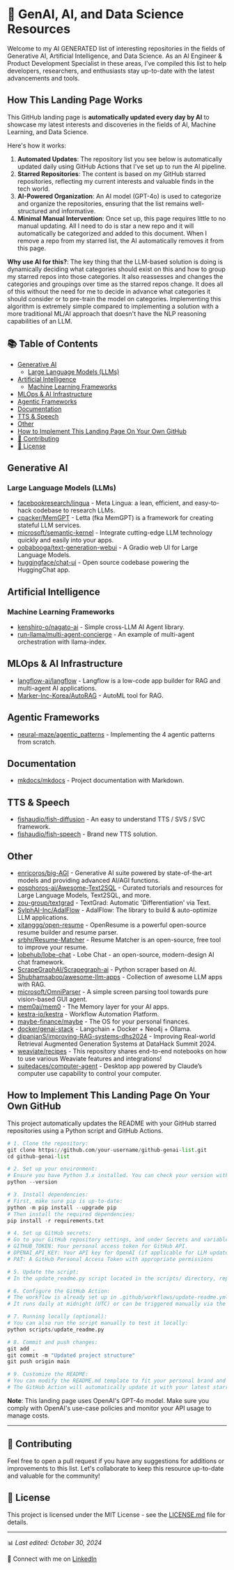 # 🤖 GenAI, AI, and Data Science Resources

Welcome to my AI GENERATED list of interesting repositories in the fields of Generative AI, Artificial Intelligence, and Data Science. As an AI Engineer & Product Development Specialist in these areas, I've compiled this list to help developers, researchers, and enthusiasts stay up-to-date with the latest advancements and tools.

## How This Landing Page Works

This GitHub landing page is **automatically updated every day by AI** to showcase my latest interests and discoveries in the fields of AI, Machine Learning, and Data Science.

Here's how it works:

1. **Automated Updates**: The repository list you see below is automatically updated daily using GitHub Actions that I've set up to run the AI pipeline.
2. **Starred Repositories**: The content is based on my GitHub starred repositories, reflecting my current interests and valuable finds in the tech world.
3. **AI-Powered Organization**: An AI model (GPT-4o) is used to categorize and organize the repositories, ensuring that the list remains well-structured and informative.
4. **Minimal Manual Intervention**: Once set up, this page requires little to no manual updating. All I need to do is star a new repo and it will automatically be categorized and added to this document. When I remove a repo from my starred list, the AI automatically removes it from this page.

**Why use AI for this?**: The key thing that the LLM-based solution is doing is dynamically deciding what categories should exist on this and how to group my starred repos into those categories. It also reassesses and changes the categories and groupings over time as the starred repos change. It does all of this without the need for me to decide in advance what categories it should consider or to pre-train the model on categories. Implementing this algorithm is extremely simple compared to implementing a solution with a more traditional ML/AI approach that doesn't have the NLP reasoning capabilities of an LLM.

## 📚 Table of Contents

- [Generative AI](#generative-ai)
  - [Large Language Models (LLMs)](#large-language-models-llms)
- [Artificial Intelligence](#artificial-intelligence)
  - [Machine Learning Frameworks](#machine-learning-frameworks)
- [MLOps & AI Infrastructure](#mlops--ai-infrastructure)
- [Agentic Frameworks](#agentic-frameworks)
- [Documentation](#documentation)
- [TTS & Speech](#tts--speech)
- [Other](#other)
- [How to Implement This Landing Page On Your Own GitHub](#how-to-implement-this-landing-page-on-your-own-github)
- [🌟 Contributing](#-contributing)
- [📄 License](#-license)

## Generative AI

### Large Language Models (LLMs)

- [facebookresearch/lingua](https://github.com/facebookresearch/lingua) - Meta Lingua: a lean, efficient, and easy-to-hack codebase to research LLMs.
- [cpacker/MemGPT](https://github.com/cpacker/MemGPT) - Letta (fka MemGPT) is a framework for creating stateful LLM services.
- [microsoft/semantic-kernel](https://github.com/microsoft/semantic-kernel) - Integrate cutting-edge LLM technology quickly and easily into your apps.
- [oobabooga/text-generation-webui](https://github.com/oobabooga/text-generation-webui) - A Gradio web UI for Large Language Models.
- [huggingface/chat-ui](https://github.com/huggingface/chat-ui) - Open source codebase powering the HuggingChat app.

## Artificial Intelligence

### Machine Learning Frameworks

- [kenshiro-o/nagato-ai](https://github.com/kenshiro-o/nagato-ai) - Simple cross-LLM AI Agent library.
- [run-llama/multi-agent-concierge](https://github.com/run-llama/multi-agent-concierge) - An example of multi-agent orchestration with llama-index.

## MLOps & AI Infrastructure

- [langflow-ai/langflow](https://github.com/langflow-ai/langflow) - Langflow is a low-code app builder for RAG and multi-agent AI applications.
- [Marker-Inc-Korea/AutoRAG](https://github.com/Marker-Inc-Korea/AutoRAG) - AutoML tool for RAG.

## Agentic Frameworks

- [neural-maze/agentic_patterns](https://github.com/neural-maze/agentic_patterns) - Implementing the 4 agentic patterns from scratch.

## Documentation

- [mkdocs/mkdocs](https://github.com/mkdocs/mkdocs) - Project documentation with Markdown.

## TTS & Speech

- [fishaudio/fish-diffusion](https://github.com/fishaudio/fish-diffusion) - An easy to understand TTS / SVS / SVC framework.
- [fishaudio/fish-speech](https://github.com/fishaudio/fish-speech) - Brand new TTS solution.

## Other

- [enricoros/big-AGI](https://github.com/enricoros/big-AGI) - Generative AI suite powered by state-of-the-art models and providing advanced AI/AGI functions.
- [eosphoros-ai/Awesome-Text2SQL](https://github.com/eosphoros-ai/Awesome-Text2SQL) - Curated tutorials and resources for Large Language Models, Text2SQL, and more.
- [zou-group/textgrad](https://github.com/zou-group/textgrad) - TextGrad: Automatic 'Differentiation' via Text.
- [SylphAI-Inc/AdalFlow](https://github.com/SylphAI-Inc/AdalFlow) - AdalFlow: The library to build & auto-optimize LLM applications.
- [xitanggg/open-resume](https://github.com/xitanggg/open-resume) - OpenResume is a powerful open-source resume builder and resume parser.
- [srbhr/Resume-Matcher](https://github.com/srbhr/Resume-Matcher) - Resume Matcher is an open-source, free tool to improve your resume.
- [lobehub/lobe-chat](https://github.com/lobehub/lobe-chat) - Lobe Chat - an open-source, modern-design AI chat framework.
- [ScrapeGraphAI/Scrapegraph-ai](https://github.com/ScrapeGraphAI/Scrapegraph-ai) - Python scraper based on AI.
- [Shubhamsaboo/awesome-llm-apps](https://github.com/Shubhamsaboo/awesome-llm-apps) - Collection of awesome LLM apps with RAG.
- [microsoft/OmniParser](https://github.com/microsoft/OmniParser) - A simple screen parsing tool towards pure vision-based GUI agent.
- [mem0ai/mem0](https://github.com/mem0ai/mem0) - The Memory layer for your AI apps.
- [kestra-io/kestra](https://github.com/kestra-io/kestra) - Workflow Automation Platform.
- [maybe-finance/maybe](https://github.com/maybe-finance/maybe) - The OS for your personal finances.
- [docker/genai-stack](https://github.com/docker/genai-stack) - Langchain + Docker + Neo4j + Ollama.
- [dipanjanS/improving-RAG-systems-dhs2024](https://github.com/dipanjanS/improving-RAG-systems-dhs2024) - Improving Real-world Retrieval Augmented Generation Systems at DataHack Summit 2024.
- [weaviate/recipes](https://github.com/weaviate/recipes) - This repository shares end-to-end notebooks on how to use various Weaviate features and integrations!
- [suitedaces/computer-agent](https://github.com/suitedaces/computer-agent) - Desktop app powered by Claude’s computer use capability to control your computer.

## How to Implement This Landing Page On Your Own GitHub

This project automatically updates the README with your GitHub starred repositories using a Python script and GitHub Actions.

```python
# 1. Clone the repository:
git clone https://github.com/your-username/github-genai-list.git
cd github-genai-list

# 2. Set up your environment:
# Ensure you have Python 3.x installed. You can check your version with:
python --version

# 3. Install dependencies:
# First, make sure pip is up-to-date:
python -m pip install --upgrade pip
# Then install the required dependencies:
pip install -r requirements.txt

# 4. Set up GitHub secrets:
# Go to your GitHub repository settings, and under Secrets and variables > Actions, create the following secrets:
# GITHUB_TOKEN: Your personal access token for GitHub API.
# OPENAI_API_KEY: Your API key for OpenAI (if applicable for LLM updates).
# PAT: A GitHub Personal Access Token with appropriate permissions

# 5. Update the script:
# In the update_readme.py script located in the scripts/ directory, replace "YourGitHubUsername" with your actual GitHub username.

# 6. Configure the GitHub Action:
# The workflow is already set up in .github/workflows/update-readme.yml.
# It runs daily at midnight (UTC) or can be triggered manually via the GitHub Actions tab.

# 7. Running locally (optional):
# You can also run the script manually to test it locally:
python scripts/update_readme.py

# 8. Commit and push changes:
git add .
git commit -m "Updated project structure"
git push origin main

# 9. Customize the README:
# You can modify the README.md template to fit your personal brand and interests.
# The GitHub Action will automatically update it with your latest starred repositories daily.
```

**Note**: This landing page uses OpenAI's GPT-4o model. Make sure you comply with OpenAI's use-case policies and monitor your API usage to manage costs.

---

## 🌟 Contributing

Feel free to open a pull request if you have any suggestions for additions or improvements to this list. Let's collaborate to keep this resource up-to-date and valuable for the community!

## 📄 License

This project is licensed under the MIT License - see the [LICENSE.md](LICENSE.md) file for details.

---

📊 *Last edited: October 30, 2024*

🔗 Connect with me on [LinkedIn](https://www.linkedin.com/in/taubersean)
